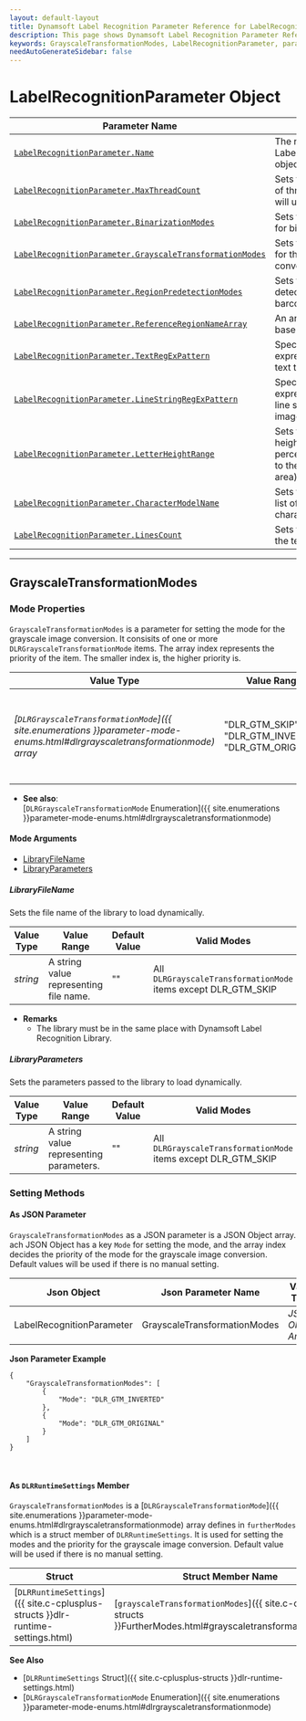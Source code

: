 ```yaml
---
layout: default-layout
title: Dynamsoft Label Recognition Parameter Reference for LabelRecognitionParameter Object - GrayscaleTransformationModes
description: This page shows Dynamsoft Label Recognition Parameter Reference for LabelRecognitionParameter Object - GrayscaleTransformationModes.
keywords: GrayscaleTransformationModes, LabelRecognitionParameter, parameter reference, parameter
needAutoGenerateSidebar: false
---
```



# LabelRecognitionParameter Object

 | Parameter Name | Description |
 | -------------- | ----------- | 
 | [`LabelRecognitionParameter.Name`](parameter-control.md#name) | The name of the LabelRecognitionParameter object. |
 | [`LabelRecognitionParameter.MaxThreadCount`](parameter-control.md#maxthreadcount) | Sets the maximum number of threads the algorithm will use to recognize text. |
 | [`LabelRecognitionParameter.BinarizationModes`](binarization-modes.md#binarizationmodes) | 	Sets the mode and priority for binarization. |
 | [`LabelRecognitionParameter.GrayscaleTransformationModes`](#grayscaletransformationmodes) | Sets the mode and priority for the grayscale image conversion. |
 | [`LabelRecognitionParameter.RegionPredetectionModes`](region-predetection-modes.md#regionpredetectionmodes) | Sets the region pre-detection mode for barcodes search. |
 | [`LabelRecognitionParameter.ReferenceRegionNameArray`](parameter-control.md#referenceregionnamearray) | An array of the search base regions. |
 | [`LabelRecognitionParameter.TextRegExPattern`](parameter-control.md#textregexpattern) | Specifies the regular expression pattern of the text to recognize. |
 | [`LabelRecognitionParameter.LineStringRegExPattern`](parameter-control.md#linestringregexpattern) | Specifies the regular expression pattern of each line string text in current image to recognize. |
 | [`LabelRecognitionParameter.LetterHeightRange`](parameter-control.md#letterheightrange) | Sets the range of letter height (in pixel or a percentage value relative to the height of the text area). |
 | [`LabelRecognitionParameter.CharacterModelName`](parameter-control.md#charactermodelname) | Sets the name of a white list of recognizable characters. |
 | [`LabelRecognitionParameter.LinesCount`](parameter-control.md#linescount) | Sets the text lines count of the text area. |

---


## GrayscaleTransformationModes

### Mode Properties
`GrayscaleTransformationModes` is a parameter for setting the mode for the grayscale image conversion. It consisits of one or more `DLRGrayscaleTransformationMode` items. The array index represents the priority of the item. The smaller index is, the higher priority is.

| Value Type | Value Range | Default Value |
| ---------- | ----------- | ------------- |
| *[`DLRGrayscaleTransformationMode`]({{ site.enumerations }}parameter-mode-enums.html#dlrgrayscaletransformationmode) array* | "DLR_GTM_SKIP"<br>"DLR_GTM_INVERTED"<br>"DLR_GTM_ORIGINAL" | ["DLR_GTM_ORIGINAL", "DLR_GTM_SKIP", "DLR_GTM_SKIP", "DLR_GTM_SKIP", "DLR_GTM_SKIP", "DLR_GTM_SKIP", "DLR_GTM_SKIP", "DLR_GTM_SKIP"] |

- **See also**:   
    [`DLRGrayscaleTransformationMode` Enumeration]({{ site.enumerations }}parameter-mode-enums.html#dlrgrayscaletransformationmode)
    
#### Mode Arguments
- [LibraryFileName](#libraryfilename)
- [LibraryParameters](#libraryparameters)

##### LibraryFileName 
Sets the file name of the library to load dynamically.

| Value Type | Value Range | Default Value | Valid Modes | 
| ---------- | ----------- | ------------- | ----------- |
| *string* | A string value representing file name. | "" | All `DLRGrayscaleTransformationMode` items except DLR_GTM_SKIP |         


- **Remarks**     
  - The library must be in the same place with Dynamsoft Label Recognition Library.


##### LibraryParameters 
Sets the parameters passed to the library to load dynamically.

| Value Type | Value Range | Default Value | Valid Modes | 
| ---------- | ----------- | ------------- | ----------- |
| *string* | A string value representing parameters. | "" | All `DLRGrayscaleTransformationMode` items except DLR_GTM_SKIP |         


### Setting Methods

#### As JSON Parameter
`GrayscaleTransformationModes` as a JSON parameter is a JSON Object array. ach JSON Object has a key `Mode` for setting the mode, and the array index decides the priority of the mode for the grayscale image conversion. Default values will be used if there is no manual setting.


| Json Object |	Json Parameter Name | Value Type |
| ----------- | ------------------- | ---------- |
| LabelRecognitionParameter | GrayscaleTransformationModes | *JSON Object Array* | 

**Json Parameter Example**   
```
{
    "GrayscaleTransformationModes": [
        {
            "Mode": "DLR_GTM_INVERTED"
        },
        {
            "Mode": "DLR_GTM_ORIGINAL"
        }
    ]
}
```

&nbsp;


#### As `DLRRuntimeSettings` Member
`GrayscaleTransformationModes` is a [`DLRGrayscaleTransformationMode`]({{ site.enumerations }}parameter-mode-enums.html#dlrgrayscaletransformationmode) array defines in `furtherModes` which is a struct member of `DLRRuntimeSettings`. It is used for setting the modes and the priority for the grayscale image conversion. Default value will be used if there is no manual setting.

| Struct |	Struct Member Name | Value Type |
| ------ | ------------------ | ---------- |
| [`DLRRuntimeSettings`]({{ site.c-cplusplus-structs }}dlr-runtime-settings.html) | [`grayscaleTransformationModes`]({{ site.c-cplusplus-structs }}FurtherModes.html#grayscaletransformationmodes) | [`DLRGrayscaleTransformationMode`]({{ site.enumerations }}parameter-mode-enums.html#dlrgrayscaletransformationmode)[8] |

**See Also**    
- [`DLRRuntimeSettings` Struct]({{ site.c-cplusplus-structs }}dlr-runtime-settings.html)
- [`DLRGrayscaleTransformationMode` Enumeration]({{ site.enumerations }}parameter-mode-enums.html#dlrgrayscaletransformationmode)
